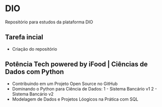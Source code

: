 # DIO
Repositório para estudos da plataforma DIO

## Tarefa incial
- Criação do repositório

## Potência Tech powered by iFood | Ciências de Dados com Python
- Contribuindo em um Projeto Open Source no GitHub
- Dominando o Python para Ciência de Dados:
  1 - Sistema Bancário v1
  2 - Sistema Bancário v2
- Modelagem de Dados e Projetos Lóogicos na Prática com SQL 
